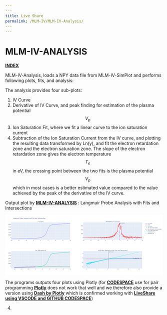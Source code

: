```yaml
---
​---
title: Live Share
permalink: /MLM-IV/MLM-IV-Analysis/
​---
---
```


# MLM-IV-ANALYSIS

[**INDEX**](index.md)

MLM-IV-Analysis, loads a NPY data file from MLM-IV-SimPlot and performs following plots, fits, and analysis:

The analysis provides four sub-plots:

1. IV Curve
2. Derivative of IV Curve, and peak finding for estimation of the plasma potential $$V_{p}$$
3. Ion Saturation Fit, where we fit a linear curve to the ion saturation current
4. Subtraction of the Ion Saturation Current from the IV curve, and plotting the resulting data transformed by Ln(y), and fit the electron retardation zone and the electron saturation zone. The slope of the electron retardation zone gives the electron temperature $$T_{e}$$ in eV, the crossing point between the two fits is the plasma potential  $$V_{p}$$ which in most cases is a better estimated value compared to the value achieved by the peak of the derivative of the IV curve.



Output plot by [**MLM-IV-ANALYSIS**](MLM-IV-Analysis.md) : Langmuir Probe Analysis with Fits and Intersections

![MLM-IV-Analysis output plot](.\images\MLM-IV-Analysis.png)

The programs outputs four plots using Plotly (for [**CODESPACE**](https://github.com/features/codespaces) use for pair programming [**Plotly**](https://plotly.com/) does not work that well and we therefore also provide a version using [**Dash by Plotly**](https://dash.plotly.com/) which is confirmed working with [**LiveShare using VSCODE and GITHUB CODESPACE**](Liveshare.md))

4. 









